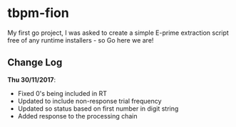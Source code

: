 # tbpm-fion
My first go project, I was asked to create a simple E-prime extraction script free of any runtime installers - so Go here we are!

## Change Log

**Thu 30/11/2017**:

  * Fixed 0's being included in RT
  * Updated to include non-response trial frequency
  * Updated so status based on first number in digit string
  * Added response to the processing chain
